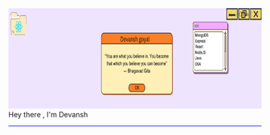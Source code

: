 <img src="./devansh%20goyal%20(2).png" width = "100%" height = "200px">
Hey there , I'm Devansh
<hr style="height:1px;border:none;color:red;background-color:blue;">

